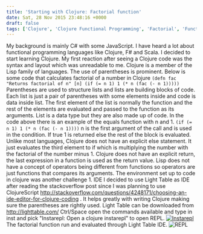 ```yaml
---
title: 'Starting with Clojure: Factorial function'
date: Sat, 28 Nov 2015 23:48:16 +0000
draft: false
tags: ['Clojure', 'Clojure Functional Programming', 'Factorial', 'Functional Programming', 'Uncategorized']
---
```


My background is mainly C# with some JavaScript. I have heard a lot about functional programming languages like Clojure, F# and Scala. I decided to start learning Clojure. My first reaction after seeing a Clojure code was the syntax and layout which was unreadable to me. Clojure is a member of the Lisp family of languages. The use of parentheses is prominent. Below is some code that calculates factorial of a number in Clojure `(defn fac "Returns factorial of n" [n] (if (= n 1) 1 (* n (fac (- n 1)))))` Parentheses are used to structure lists and lists are building blocks of code. Each list is just a pair of parentheses with some elements inside and code is data inside list. The first element of the list is normally the function and the rest of the elements are evaluated and passed to the function as its arguments. List is a data type but they are also made up of code. In the code above there is an example of the equals function with n and 1.  `(if (= n 1) 1 (* n (fac (- n 1))))` n is the first argument of the call and is used in the condition. If true 1 is returned else the rest of the block is evaluated. Unlike most languages, Clojure does not have an explicit else statement. It just evaluates the third element to if which is multiplying the number with the factorial of the number minus 1. Clojure does not have an explicit return, the last expression in a function is used as the return value. Lisp does not have a concept of operators being different from functions so operators are just functions that compares its arguments. The environment set up to code in clojure was another challenge 1. IDE I decided to use Light Table as IDE after reading the stackoverflow post since I was planning to use ClojureScript http://stackoverflow.com/questions/4248171/choosing-an-ide-editor-for-clojure-coding . It helps greatly with writing Clojure making sure the parentheses are rightly used. Light Table can be downloaded from http://lighttable.com/ Ctrl/Space open the commands available and type in inst and pick "Instarepl: Open a clojure instarepl" to open REPL. [![Instarepl](https://reshmeeauckloo.files.wordpress.com/2015/11/instarepl.jpg?w=300)](https://reshmeeauckloo.files.wordpress.com/2015/11/instarepl.jpg) The factorial function run and evaluated through Light Table IDE. ![REPL](https://reshmeeauckloo.files.wordpress.com/2015/11/repl.jpg)